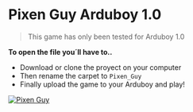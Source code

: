 Pixen Guy Arduboy 1.0
==============================
> This game has only been tested for Arduboy 1.0

**To open the file you´ll have to..**
* Download or clone the proyect on your computer
* Then rename the carpet to `Pixen_Guy`
* Finally upload the game to your Arduboy and play!


[![Pixen Guy](https://s29.postimg.org/jnvjnskxj/Pixen_Guy_Logo_png_min_504x72.png)](https://postimg.org/image/i8tyz2jub/)
